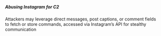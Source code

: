 ##### Abusing Instagram for C2

Attackers may leverage direct messages, post captions, or comment fields to fetch or store commands, accessed via Instagram’s API for stealthy communication

